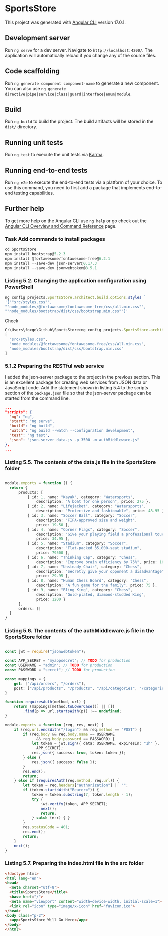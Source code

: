 # SportsStore

This project was generated with [Angular CLI](https://github.com/angular/angular-cli) version 17.0.1.

## Development server

Run `ng serve` for a dev server. Navigate to `http://localhost:4200/`. The application will automatically reload if you change any of the source files.

## Code scaffolding

Run `ng generate component component-name` to generate a new component. You can also use `ng generate directive|pipe|service|class|guard|interface|enum|module`.

## Build

Run `ng build` to build the project. The build artifacts will be stored in the `dist/` directory.

## Running unit tests

Run `ng test` to execute the unit tests via [Karma](https://karma-runner.github.io).

## Running end-to-end tests

Run `ng e2e` to execute the end-to-end tests via a platform of your choice. To use this command, you need to first add a package that implements end-to-end testing capabilities.

## Further help

To get more help on the Angular CLI use `ng help` or go check out the [Angular CLI Overview and Command Reference](https://angular.io/cli) page.

### Task Add commands to install packages

```typescript
cd SportsStore
npm install bootstrap@5.2.3
npm install @fortawesome/fontawesome-free@6.2.1
npm install --save-dev json-server@0.17.3
npm install --save-dev jsonwebtoken@8.5.1
```

### Listing 5.2. Changing the application configuration using PowerShell

```typescript
ng config projects.SportsStore.architect.build.options.styles `
'[""src/styles.css"",
""node_modules/@fortawesome/fontawesome-free/css/all.min.css"",
""node_modules/bootstrap/dist/css/bootstrap.min.css""]'
```

Check

```typescript
C:\Users\foxge\Github\SportsStore>ng config projects.SportsStore.architect.build.options.styles
[
  "src/styles.css",
  "node_modules/@fortawesome/fontawesome-free/css/all.min.css",
  "node_modules/bootstrap/dist/css/bootstrap.min.css"
]
```

### 5.1.2 Preparing the RESTful web service

I added the json-server package to the project in the previous section. This is an excellent package for creating web services from JSON data or JavaScript code. Add the statement shown in listing 5.4 to the scripts section of the `package.json` file so that the json-server package can be started from the command line.

```json
...
"scripts": {
  "ng": "ng",
  "start": "ng serve",
  "build": "ng build",
  "watch": "ng build --watch --configuration development",
  "test": "ng test",
  "json": "json-server data.js -p 3500 -m authMiddleware.js"        
},
...

```

### Listing 5.5. The contents of the data.js file in the SportsStore folder

```Typescript

module.exports = function () {
  return { 
      products: [
          { id: 1, name: "Kayak", category: "Watersports", 
              description: "A boat for one person", price: 275 },
          { id: 2, name: "Lifejacket", category: "Watersports", 
              description: "Protective and fashionable", price: 48.95 },
          { id: 3, name: "Soccer Ball", category: "Soccer", 
              description: "FIFA-approved size and weight", 
              price: 19.50 },
          { id: 4, name: "Corner Flags", category: "Soccer", 
              description: "Give your playing field a professional touch", 
              price: 34.95 },
          { id: 5, name: "Stadium", category: "Soccer", 
              description: "Flat-packed 35,000-seat stadium", 
              price: 79500 },
          { id: 6, name: "Thinking Cap", category: "Chess", 
              description: "Improve brain efficiency by 75%", price: 16 },
          { id: 7, name: "Unsteady Chair", category: "Chess", 
              description: "Secretly give your opponent a disadvantage", 
              price: 29.95 },
          { id: 8, name: "Human Chess Board", category: "Chess", 
              description: "A fun game for the family", price: 75 },
          { id: 9, name: "Bling King", category: "Chess", 
              description: "Gold-plated, diamond-studded King", 
              price: 1200 }
      ],
      orders: []
  }
}
```

### Listing 5.6. The contents of the authMiddleware.js file in the SportsStore folder

```typescript

const jwt = require("jsonwebtoken");

const APP_SECRET = "myappsecret"; // TODO for production
const USERNAME = "admin"; // TODO for production
const PASSWORD = "secret"; // TODO for production

const mappings = {
    get: ["/api/orders", "/orders"],
    post: ["/api/products", "/products", "/api/categories", "/categories"]
}

function requiresAuth(method, url) {
    return (mappings[method.toLowerCase()] || [])
        .find(p => url.startsWith(p)) !== undefined;
}

module.exports = function (req, res, next) {
    if (req.url.endsWith("/login") && req.method == "POST") {
        if (req.body && req.body.name == USERNAME
              && req.body.password == PASSWORD) {
            let token = jwt.sign({ data: USERNAME, expiresIn: "1h" },
              APP_SECRET);
            res.json({ success: true, token: token });
        } else {
            res.json({ success: false });
        }
        res.end();
        return;
    } else if (requiresAuth(req.method, req.url)) {
        let token = req.headers["authorization"] || "";
        if (token.startsWith("Bearer<")) {
            token = token.substring(7, token.length - 1);
            try {
                jwt.verify(token, APP_SECRET);
                next();
                return;
            } catch (err) { }
        }
        res.statusCode = 401;
        res.end();
        return;
    }
    next();
}
```

### Listing 5.7. Preparing the index.html file in the src folder

```html
<!doctype html>
<html lang="en">
<head>
  <meta charset="utf-8">
  <title>SportsStore</title>
  <base href="/">
  <meta name="viewport" content="width=device-width, initial-scale=1">
  <link rel="icon" type="image/x-icon" href="favicon.ico">
</head>
<body class="p-2">
  <app>SportsStore Will Go Here</app>
</body>
</html>
```
